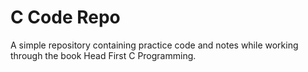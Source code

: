 # C Code Repo

A simple repository containing practice code and notes while working through the book Head First C Programming.
